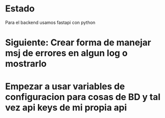 # Estado
Para el backend usamos fastapi con python

# Siguiente: Crear forma de manejar msj de errores en algun log o mostrarlo 

# Empezar a usar variables de configuracion para cosas de BD y tal vez api keys de mi propia api

